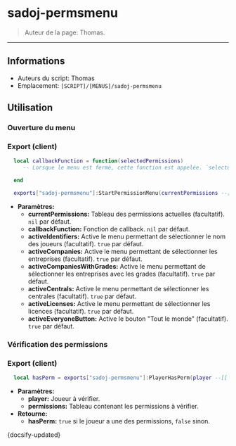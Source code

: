 # sadoj-permsmenu

> Auteur de la page: Thomas.

---

## Informations

* Auteurs du script: Thomas
* Emplacement: `[SCRIPT]/[MENUS]/sadoj-permsmenu`


## Utilisation


### Ouverture du menu

<!-- tabs:start -->
### **Export (client)**
```lua
  local callbackFunction = function(selectedPermissions)
     -- Lorsque le menu est fermé, cette fonction est appelée. `selectedPermissions` est un tableau contenant les permissions sélectionnées.

  end

  exports["sadoj-permsmenu"]:StartPermissionMenu(currentPermissions --[[table]], callbackFunction --[[function]] [, activeIdentifiers --[[boolean]], activeCompanies --[[boolean]], activeCompaniesWithGrades, activeCentrals --[[boolean]], activeLicenses --[[boolean]], activeEveryoneButton --[[boolean]]])
```
* **Paramètres:**
  * **currentPermissions:** Tableau des permissions actuelles (facultatif). `nil` par défaut.
  * **callbackFunction:** Fonction de callback. `nil` par défaut.
  * **activeIdentifiers:** Active le menu permettant de sélectionner le nom des joueurs (facultatif). `true` par défaut.
  * **activeCompanies:** Active le menu permettant de sélectionner les entreprises (facultatif). `true` par défaut.
  * **activeCompaniesWithGrades:** Active le menu permettant de sélectionner les entreprises avec les grades (facultatif). `true` par défaut.
  * **activeCentrals:** Active le menu permettant de sélectionner les centrales (facultatif). `true` par défaut.
  * **activeLicenses:** Active le menu permettant de sélectionner les licences (facultatif). `true` par défaut.
  * **activeEveryoneButton:** Active le bouton "Tout le monde" (facultatif). `true` par défaut.
<!-- tabs:end -->


### Vérification des permissions

<!-- tabs:start -->
### **Export (client)**
```lua
  local hasPerm = exports["sadoj-permsmenu"]:PlayerHasPerm(player --[[ Player ]], permissions --[[ table ]])
```
* **Paramètres:**
  * **player:** Joueur à vérifier.
  * **permissions:** Tableau contenant les permissions à vérifier.
* **Retourne:**
  * **hasPerm:** `true` si le joueur a une des permissions, `false` sinon.
<!-- tabs:end -->

{docsify-updated}